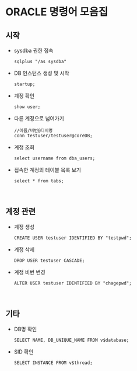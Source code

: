 # ORACLE 명령어 모음집

## 시작

- sysdba 권한 접속

  ```
  sqlplus "/as sysdba"
  ```

- DB 인스턴스 생성 및 시작

  ```
  startup;
  ```

- 계정 확인

  ```
  show user;
  ```

- 다른 계정으로 넘어가기

  ```
  //이름/비번@디비명
  conn testuser/testuser@coreDB;
  ```

- 계정 조회

  ```
  select username from dba_users;
  ```

- 접속한 계정의 테이블 목록 보기

  ```
  select * from tabs;
  ```

  ​

## 계정 관련

- 계정 생성

  ```
  CREATE USER testuser IDENTIFIED BY "testpwd";
  ```

- 계정 삭제

  ```
  DROP USER testuser CASCADE;
  ```

- 계정 비번 변경

  ```
  ALTER USER testuser IDENTIFIED BY "chagepwd";
  ```

  ​

## 기타

- DB명 확인

  ```
  SELECT NAME, DB_UNIQUE_NAME FROM v$database;
  ```

- SID 확인

  ```
  SELECT INSTANCE FROM v$thread;
  ```